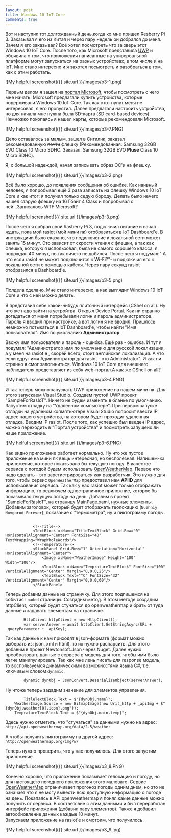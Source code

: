 ```yaml
---
layout: post
title: Windows 10 IoT Core
comments: true
---
```


Вот и наступил тот долгожданный день,когда ко мне пришел Resberry Pi 3.
Заказывал я его из Китая и через пару недель он добрался до меня. Зачем я его заказывал?
Всё хотел посмотреть что за зверь этот Windows 10 IoT Core. После того, как Microsoft представила [UWP](https://docs.microsoft.com/ru-ru/windows/uwp/get-started/whats-a-uwp) и объявила о том, что приложения написанные на универсальной платформе могут запускаться на разных устройствах, в том числе и на IoT. Мне стало интересно и я захотел посмотреть и разобраться в том, как с этим работать. 

![My helpful screenshot]({{ site.url }}/images/p3-1.png)

Первым делом я зашел на [портал Microsoft](https://developer.microsoft.com/en-us/windows/iot), чтобы посмотреть с чего мне начать. Microsoft предлагали купить устройства, которые подерживали Windows 10 IoT Core. Так как этот пункт меня не интересовал, я его пропустил. Далее предлагали настроить устройства, но для начала мне нужна была SD-карта (SD card-based devices). Немножко покопаясь я нашел карты, которые рекомендовали Microsoft.

![My helpful screenshot]({{ site.url }}/images/p3-7.PNG)


Дело оставалось за малым, зашел в Ситилнк, заказал рекомендованную ~~почти~~ флешку (Рекомендованная: Samsung 32GB EVO Class 10 Micro SDHC. Заказал: Samsung 32GB EVO **Pluse** Class 10 Micro SDHC). 

Я, с большой надеждой, начал записывать образ OC'и на флешку.

![My helpful screenshot]({{ site.url }}/images/p3-2.png)

Всё было хорошо, до появления сообщения об ошибке. Как наивный человек, я попробывал ещё 3 раза записать на флешку Windows 10 IoT Core и как итог: я получил только седую бороду.
Делать было нечего нашел старую флешку на 16 Гбайт 4 Class и попробывал с ней...Записалось ~~WTF Microsoft?~~

![My helpful screnshot]({{ site.url }}/images/p3-3.png)

После чего я собрал свой Rasberry Pi 3, подключил питание и начал ждать, пока мой rasiot (мой мини пк) отобразиться в IoT Dashboard'e. В инструкциии было сказано, что подключение к локальной сети может занять 15 минут. Это зависит от скрости чтения с флешки, а так как флешка, которую я использовал, была не самого хорошего класса, я подождал 40 минут, но так ничего не добился. 
После чего я подумал:" А что если rasiot не может подключится к Wi-Fi?"- и подключил его к локальной сети с помощью кабеля. Через пару секунд rasiot отобразился в Dashboard'e.

![My helpful screenshot]({{ site.url }}/images/p3-5.png)

Полдела сделано. Мне стало интересно, а как выглядит Windows 10 IoT Core и что с ней можно делать.

Я представил себе какой-нибудь плиточный интерфейс (CShel on all). Ну что же надо зайти на устройтва. Открыл Device Portal. Как ни странно догадаться от меня потребывали логин и пароль администратора. Пароль я вводил при настройке, а вот логин я не вводил. Пришлось немножко потыкаться в IoT Dashboard'e, чтобы найти "Имя пользователя". Имя по умолчанию **Администратор**.

Ввожу имя пользователя и пароль - ошибка. Ещё раз - ошибка. И тут я подумал: "Администратор имя по умолчанию для русской локализации, а у меня на rasiot'e , скорей всего, стоит английская локализация. А что если вдруг имя Администратор для rasiot - это Administrator". И как ни странно я смог залогиниться.
Windows 10 IoT Core для внешнего наблюдателя представляет из себя web-портал.~~А как же CShell on all?~~

![My helpful screenshot]({{ site.url }}/images/p3-4.PNG)

И так теперь можно запускать UWP приложение на нашем мини пк. Для этого запускаем Visual Studio. Создаем пустой UWP проект "SampleForRasIoT".
Ничего не будем изменять в бланке по умолчанию. Запустим отладку на "Удаленном компьютере". При первом запуске отладки на удаленом копмптьютере Visual Studio попросит ввести IP адрес нашего устройства, на котором будет проходит удаленная отладка. Вводим IP rasiot. После того, как успешно был введен IP адрес, можно переходить в "Портал устройства" и посмотреть запущено ли наше приложение.

![My helful screenshot]({{ site.url }}/images/p3-6.PNG)

Как видно приложение работает нормально. 
Ну что же пустое приложение на мини пк вещь интересная, но бесполезная. Напишем-ка приложение, которое показывало бы текущую погоду. В качестве сервиса с погодой будем использовать [OpenWeatherMap](https://openweathermap.org). 
Первое что надо сделать - это зарегистрироваться как разработчик. Это нужно для того, чтобы сервис `OpenWeatherMap` предоставил нам **APIID** для использования сервиса. 
Так как у нас rasiot может только отображать информацию, то реализуем одностраничное приложние, которое бы показывало текущую погоду на день.
Добавим в проект "SampleForRasIoT", на страницу MainPage.xaml, нужные элементы. Добавим заголовок, который будет отображать геолокацию (`Nuzhniy Novgorod Forever`), показание с "термометра", ну и пиктограмму погоды.

```

            <!--Title-->
            <TextBlock x:Name="TitleTextBlock" Grid.Row="0"  HorizontalAlignment="Center" FontSize="48" TextWrapping="WrapWholeWords"/>
            <!--Temperature-->
            <StackPanel Grid.Row="1" Orientation="Horizontal" HorizontalAlignment="Center">
                <Image x:Name="WeatherImage" Height="100" Width="100"/>
                <TextBlock x:Name="TempratureTextBlock" FontSize="100" VerticalAlignment="Center" Margin="0,0,0,25"/>
                <TextBlock Text="°C" FontSize="32" VerticalAlignment="Center" Margin="0,0,0,60"/>
            </StackPanel>

```
Теперь добавим данные на страничку. Для этого подпишемся на события `Loaded` страницы. Создадим метод. В этом методе создадим httpClient, который будет стучаться до openweathermap и брать от туда данные и задавать элементам на страничке.

```
        HttpClient httpClient = new HttpClient();
        var serverAnswer = await httpClient.GetStringAsync(URL + _queryParameter + _apiKey);
```
Так как данные к нам приходят в json-формате (формат можно выберать из: json, xml и html), то их нужно распарсить. Для этого добавим в проект Newtonsoft.Json через Nuget. Далее нужно преобразовать данные с сервера в модель для того, чтобы ими было легче манипулировать. Так как мне лень писать для response модель, то воспользуемся динамическими возможностями языка C#, т.е. ключивым словом `dynamic`. 

```
        dynamic dynObj = JsonConvert.DeserializeObject(serverAnswer);
```

Ну чтоже теперь зададим значение для элементов управления.

```
        TitleTextBlock.Text = $"{dynObj.name}";
	WeatherImage.Source = new BitmapImage(new Uri(_http + _apiImg + $"{dynObj.weather[0].icon}.png"));
	TempratureTextBlock.Text = $"{dynObj.main.temp}";
```

Здесь нужно отметить, что "стучаться" за данными нужно на адрес:
`http://api.openweathermap.org/data/2.5/weather` 

А чтобы получить пиктограмму на другой адрес:
 `http://openweathermap.org/img/w/` 


Теперь нужно проверить, что у нас получилось. Для этого запустим приложение.

![My helpful screenshot]({{ site.url }}/images/p3_8.PNG)

Конечно хорошо, что приложение показывает гелокацию и погоду, но для настоящего погодного приложения этого маловато. Сервис [OpenWeatherMap](http://openweathermap.org) ограничивает прогоноз погоды одним днем, но это не означает что я не могу вывести всю доступную информацию о погоде на день.
Покапаясь в API openweathermap я понял какие данные можно получить от сервиса. В соответсвие с этим данными и был переработан интерфейс приложения (добавил пару элементов). Также я добавил автообновление данных каждые 10 минут.  
Запускаем приложение на rasiot'e и смотрим, что получилось. 

![My helpful screenshot]({{ site.url }}/images/p3_9.jpg)